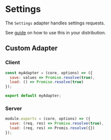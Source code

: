# Settings

The `Settings` adapter handles settings requests.

See [guide](/guide/settings/README.md) on how to use this in your distribution.

## Custom Adapter

### Client

```javascript
const myAdapter = (core, options) => ({
  save: values => Promise.resolve(true),
  load: () => Promise.resolve(true)
});

export default myAdapter;
```

### Server

```javascript
module.exports = (core, options) => ({
  save: (req, res) => Promise.resolve(true),
  load: (req, res) => Promis.resolve({})
});
```

